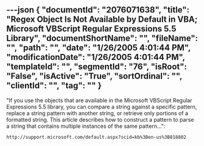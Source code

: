---json
{
  "documentId": "2076071638",
  "title": "Regex Object Is Not Available by Default in VBA; Microsoft VBScript Regular Expressions 5.5 Library",
  "documentShortName": "",
  "fileName": "",
  "path": "",
  "date": "1/26/2005 4:01:44 PM",
  "modificationDate": "1/26/2005 4:01:44 PM",
  "templateId": "",
  "segmentId": "76",
  "isRoot": "False",
  "isActive": "True",
  "sortOrdinal": "",
  "clientId": "",
  "tag": ""
}
---

&quot;If you use the objects that are available in the Microsoft VBScript Regular Expressions 5.5 library, you can compare a string against a specific pattern, replace a string pattern with another string, or retrieve only portions of a formatted string. This article describes how to construct a pattern to parse a string that contains multiple instances of the same pattern...&quot;:

    http://support.microsoft.com/default.aspx?scid=kb%3Ben-us%3B818802
